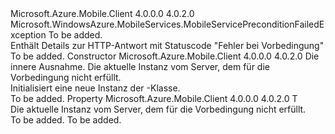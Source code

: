 <Type Name="MobileServicePreconditionFailedException&lt;T&gt;" FullName="Microsoft.WindowsAzure.MobileServices.MobileServicePreconditionFailedException&lt;T&gt;">
  <TypeSignature Language="C#" Value="public class MobileServicePreconditionFailedException&lt;T&gt; : Microsoft.WindowsAzure.MobileServices.MobileServicePreconditionFailedException" />
  <TypeSignature Language="ILAsm" Value=".class public auto ansi beforefieldinit MobileServicePreconditionFailedException`1&lt;T&gt; extends Microsoft.WindowsAzure.MobileServices.MobileServicePreconditionFailedException" />
  <TypeSignature Language="DocId" Value="T:Microsoft.WindowsAzure.MobileServices.MobileServicePreconditionFailedException`1" />
  <TypeSignature Language="VB.NET" Value="Public Class MobileServicePreconditionFailedException(Of T)&#xA;Inherits MobileServicePreconditionFailedException" />
  <TypeSignature Language="F#" Value="type MobileServicePreconditionFailedException&lt;'T&gt; = class&#xA;    inherit MobileServicePreconditionFailedException" />
  <AssemblyInfo>
    <AssemblyName>Microsoft.Azure.Mobile.Client</AssemblyName>
    <AssemblyVersion>4.0.0.0</AssemblyVersion>
    <AssemblyVersion>4.0.2.0</AssemblyVersion>
  </AssemblyInfo>
  <TypeParameters>
    <TypeParameter Name="T" />
  </TypeParameters>
  <Base>
    <BaseTypeName>Microsoft.WindowsAzure.MobileServices.MobileServicePreconditionFailedException</BaseTypeName>
  </Base>
  <Interfaces />
  <Docs>
    <typeparam name="T">To be added.</typeparam>
    <summary>
            Enthält Details zur HTTP-Antwort mit Statuscode "Fehler bei Vorbedingung"
            </summary>
    <remarks>To be added.</remarks>
  </Docs>
  <Members>
    <Member MemberName=".ctor">
      <MemberSignature Language="C#" Value="public MobileServicePreconditionFailedException (Microsoft.WindowsAzure.MobileServices.MobileServiceInvalidOperationException source, T item);" />
      <MemberSignature Language="ILAsm" Value=".method public hidebysig specialname rtspecialname instance void .ctor(class Microsoft.WindowsAzure.MobileServices.MobileServiceInvalidOperationException source, !T item) cil managed" />
      <MemberSignature Language="DocId" Value="M:Microsoft.WindowsAzure.MobileServices.MobileServicePreconditionFailedException`1.#ctor(Microsoft.WindowsAzure.MobileServices.MobileServiceInvalidOperationException,`0)" />
      <MemberSignature Language="VB.NET" Value="Public Sub New (source As MobileServiceInvalidOperationException, item As T)" />
      <MemberSignature Language="F#" Value="new Microsoft.WindowsAzure.MobileServices.MobileServicePreconditionFailedException&lt;'T&gt; : Microsoft.WindowsAzure.MobileServices.MobileServiceInvalidOperationException * 'T -&gt; Microsoft.WindowsAzure.MobileServices.MobileServicePreconditionFailedException&lt;'T&gt;" Usage="new Microsoft.WindowsAzure.MobileServices.MobileServicePreconditionFailedException&lt;'T&gt; (source, item)" />
      <MemberType>Constructor</MemberType>
      <AssemblyInfo>
        <AssemblyName>Microsoft.Azure.Mobile.Client</AssemblyName>
        <AssemblyVersion>4.0.0.0</AssemblyVersion>
        <AssemblyVersion>4.0.2.0</AssemblyVersion>
      </AssemblyInfo>
      <Parameters>
        <Parameter Name="source" Type="Microsoft.WindowsAzure.MobileServices.MobileServiceInvalidOperationException" />
        <Parameter Name="item" Type="T" />
      </Parameters>
      <Docs>
        <param name="source">
            Die innere Ausnahme.
            </param>
        <param name="item">
            Die aktuelle Instanz vom Server, dem für die Vorbedingung nicht erfüllt.
            </param>
        <summary>
            Initialisiert eine neue Instanz der <see cref="T:Microsoft.WindowsAzure.MobileServices.MobileServicePreconditionFailedException" />-Klasse.
            </summary>
        <remarks>To be added.</remarks>
      </Docs>
    </Member>
    <Member MemberName="Item">
      <MemberSignature Language="C#" Value="public T Item { get; }" />
      <MemberSignature Language="ILAsm" Value=".property instance !T Item" />
      <MemberSignature Language="DocId" Value="P:Microsoft.WindowsAzure.MobileServices.MobileServicePreconditionFailedException`1.Item" />
      <MemberSignature Language="VB.NET" Value="Public ReadOnly Property Item As T" />
      <MemberSignature Language="F#" Value="member this.Item : 'T" Usage="Microsoft.WindowsAzure.MobileServices.MobileServicePreconditionFailedException&lt;'T&gt;.Item" />
      <MemberType>Property</MemberType>
      <AssemblyInfo>
        <AssemblyName>Microsoft.Azure.Mobile.Client</AssemblyName>
        <AssemblyVersion>4.0.0.0</AssemblyVersion>
        <AssemblyVersion>4.0.2.0</AssemblyVersion>
      </AssemblyInfo>
      <ReturnValue>
        <ReturnType>T</ReturnType>
      </ReturnValue>
      <Docs>
        <summary>
            Die aktuelle Instanz vom Server, dem für die Vorbedingung nicht erfüllt.
            </summary>
        <value>To be added.</value>
        <remarks>To be added.</remarks>
      </Docs>
    </Member>
  </Members>
</Type>